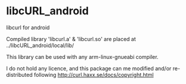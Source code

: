 libcURL_android
===============
libcurl for android

Compiled library 'libcurl.a' & 'libcurl.so' are placed at ../libcURL_android/local/lib/

This library can be used with any arm-linux-gnueabi compiler.

I do not hold any licence, and this package can me modified and/or re-distributed 
following http://curl.haxx.se/docs/copyright.html
